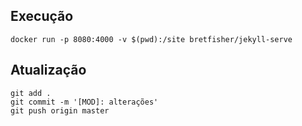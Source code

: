 
## Execução

```
docker run -p 8080:4000 -v $(pwd):/site bretfisher/jekyll-serve
```

## Atualização

```
git add .
git commit -m '[MOD]: alterações'
git push origin master
```
